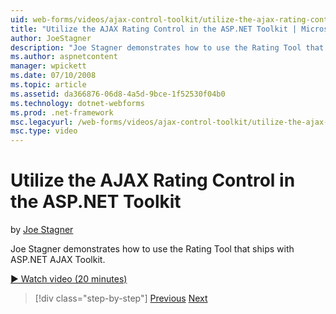 ```yaml
---
uid: web-forms/videos/ajax-control-toolkit/utilize-the-ajax-rating-control-in-the-aspnet-toolkit
title: "Utilize the AJAX Rating Control in the ASP.NET Toolkit | Microsoft Docs"
author: JoeStagner
description: "Joe Stagner demonstrates how to use the Rating Tool that ships with ASP.NET AJAX Toolkit."
ms.author: aspnetcontent
manager: wpickett
ms.date: 07/10/2008
ms.topic: article
ms.assetid: da366876-06d8-4a5d-9bce-1f52530f04b0
ms.technology: dotnet-webforms
ms.prod: .net-framework
msc.legacyurl: /web-forms/videos/ajax-control-toolkit/utilize-the-ajax-rating-control-in-the-aspnet-toolkit
msc.type: video
---
```

Utilize the AJAX Rating Control in the ASP.NET Toolkit
====================
by [Joe Stagner](https://github.com/JoeStagner)

Joe Stagner demonstrates how to use the Rating Tool that ships with ASP.NET AJAX Toolkit.

[&#9654; Watch video (20 minutes)](https://channel9.msdn.com/Blogs/ASP-NET-Site-Videos/utilize-the-ajax-rating-control-in-the-aspnet-toolkit)

> [!div class="step-by-step"]
> [Previous](how-do-i-the-ajax-toolkit-reorder-control.md)
> [Next](control-extenders.md)
